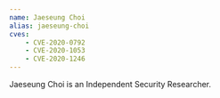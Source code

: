 ```yaml
---
name: Jaeseung Choi
alias: jaeseung-choi
cves:
    - CVE-2020-0792
    - CVE-2020-1053
    - CVE-2020-1246
---
```

Jaeseung Choi is an Independent Security Researcher.
